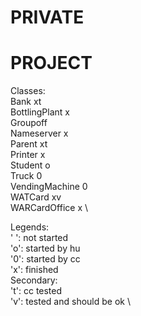 # PRIVATE
# PROJECT

Classes:\
Bank              xt  \
BottlingPlant     x   \
Groupoff              \
Nameserver        x   \
Parent            xt  \
Printer           x   \
Student           o   \
Truck             0   \
VendingMachine    0   \
WATCard           xv  \
WARCardOffice     x   \


Legends:\
' ': not started \
'o': started by hu \
'0': started by cc \
'x': finished \
Secondary: \
't': cc tested \
'v': tested and should be ok \



